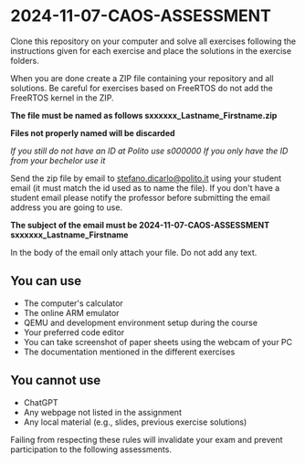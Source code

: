 # 2024-11-07-CAOS-ASSESSMENT

Clone this repository on your computer and solve all exercises following the instructions given for each exercise and place the solutions in the exercise folders.

When you are done create a ZIP file containing your repository and all solutions. Be careful for exercises based on FreeRTOS do not add the FreeRTOS kernel in the ZIP.

**The file must be named as follows sxxxxxx\_Lastname\_Firstname.zip**

**Files not properly named will be discarded**

*If you still do not have an ID at Polito use s000000*
*If you only have the ID from your bechelor use it*

Send the zip file by email to [stefano.dicarlo@polito.it](stefano.dicarlo@polito.it) using your student email (it must match the id used as to name the file). If you don't have a student email please notify the professor before submitting the email address you are going to use.

**The subject of the email must be 2024-11-07-CAOS-ASSESSMENT sxxxxxx\_Lastname\_Firstname**

In the body of the email only attach your file. Do not add any text.

## You can use

* The computer's calculator
* The online ARM emulator
* QEMU and development environment setup during the course
* Your preferred code editor
* You can take screenshot of paper sheets using the webcam of your PC
* The documentation mentioned in the different exercises

## You cannot use

* ChatGPT
* Any webpage not listed in the assignment
* Any local material (e.g., slides, previous exercise solutions)

Failing from respecting these rules will invalidate your exam and prevent participation to the following assessments.




